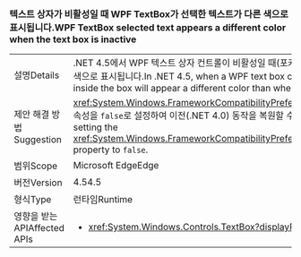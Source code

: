 ### <a name="wpf-textbox-selected-text-appears-a-different-color-when-the-text-box-is-inactive"></a><span data-ttu-id="926d1-101">텍스트 상자가 비활성일 때 WPF TextBox가 선택한 텍스트가 다른 색으로 표시됩니다.</span><span class="sxs-lookup"><span data-stu-id="926d1-101">WPF TextBox selected text appears a different color when the text box is inactive</span></span>

|   |   |
|---|---|
|<span data-ttu-id="926d1-102">설명</span><span class="sxs-lookup"><span data-stu-id="926d1-102">Details</span></span>|<span data-ttu-id="926d1-103">.NET 4.5에서 WPF 텍스트 상자 컨트롤이 비활성일 때(포커스 없음) 상자 안의 선택된 텍스트가 컨트롤이 활성화될 때와 다른 색으로 표시됩니다.</span><span class="sxs-lookup"><span data-stu-id="926d1-103">In .NET 4.5, when a WPF text box control is inactive (it doesn't have focus), the selected text inside the box will appear a different color than when the control is active.</span></span>|
|<span data-ttu-id="926d1-104">제안 해결 방법</span><span class="sxs-lookup"><span data-stu-id="926d1-104">Suggestion</span></span>|<span data-ttu-id="926d1-105"><xref:System.Windows.FrameworkCompatibilityPreferences.AreInactiveSelectionHighlightBrushKeysSupported> 속성을 <code>false</code>로 설정하여 이전(.NET 4.0) 동작을 복원할 수 있습니다.</span><span class="sxs-lookup"><span data-stu-id="926d1-105">Previous (.NET 4.0) behavior may be restored by setting the <xref:System.Windows.FrameworkCompatibilityPreferences.AreInactiveSelectionHighlightBrushKeysSupported> property to <code>false</code>.</span></span>|
|<span data-ttu-id="926d1-106">범위</span><span class="sxs-lookup"><span data-stu-id="926d1-106">Scope</span></span>|<span data-ttu-id="926d1-107">Microsoft Edge</span><span class="sxs-lookup"><span data-stu-id="926d1-107">Edge</span></span>|
|<span data-ttu-id="926d1-108">버전</span><span class="sxs-lookup"><span data-stu-id="926d1-108">Version</span></span>|<span data-ttu-id="926d1-109">4.5</span><span class="sxs-lookup"><span data-stu-id="926d1-109">4.5</span></span>|
|<span data-ttu-id="926d1-110">형식</span><span class="sxs-lookup"><span data-stu-id="926d1-110">Type</span></span>|<span data-ttu-id="926d1-111">런타임</span><span class="sxs-lookup"><span data-stu-id="926d1-111">Runtime</span></span>|
|<span data-ttu-id="926d1-112">영향을 받는 API</span><span class="sxs-lookup"><span data-stu-id="926d1-112">Affected APIs</span></span>|<ul><li><xref:System.Windows.Controls.TextBox?displayProperty=nameWithType></li></ul>|

